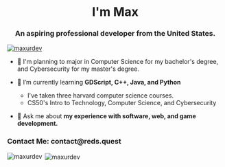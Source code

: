 <h1 align="center">I'm Max</h1>
<h3 align="center">An aspiring professional developer from the United States.</h3>

<p align="left"> <a href="https://github.com/ryo-ma/github-profile-trophy"><img src="https://github-profile-trophy.vercel.app/?username=maxurdev" alt="maxurdev" /></a> </p>

- 🔭 I'm planning to major in Computer Science for my bachelor's degree, and Cybersecurity for my master's degree. 

- 🌱 I’m currently learning **GDScript, C++, Java, and Python**
  
  -  I've taken three harvard computer science courses.
  -  CS50's Intro to Technology, Computer Science, and Cybersecurity

- 💬 Ask me about **my experience with software, web, and game development.**

<h3 align="left">Contact Me: contact@reds.quest</h3>

<p><img align="left" src="https://github-readme-stats.vercel.app/api/top-langs?username=maxurdev&show_icons=true&locale=en&layout=compact" alt="maxurdev" /></p>

<p>&nbsp;<img align="center" src="https://github-readme-stats.vercel.app/api?username=maxurdev&show_icons=true&locale=en" alt="maxurdev" /></p>
